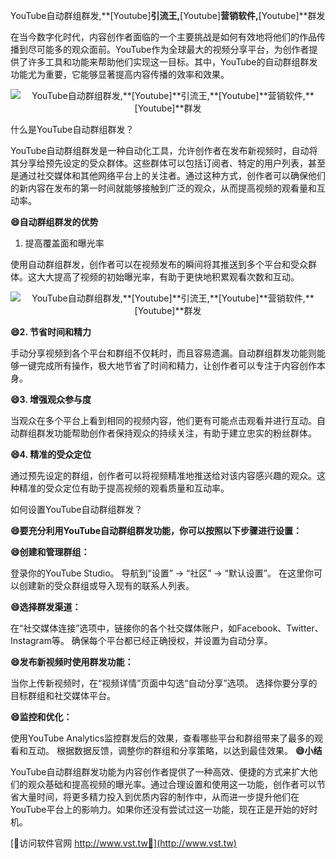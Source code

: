 YouTube自动群组群发,**[Youtube]**引流王,**[Youtube]**营销软件,**[Youtube]**群发

在当今数字化时代，内容创作者面临的一个主要挑战是如何有效地将他们的作品传播到尽可能多的观众面前。YouTube作为全球最大的视频分享平台，为创作者提供了许多工具和功能来帮助他们实现这一目标。其中，YouTube的自动群组群发功能尤为重要，它能够显著提高内容传播的效率和效果。

 <center><img src="https://vst.tw/MP4/tuiguang/png/2.png" alt="YouTube自动群组群发,**[Youtube]**引流王,**[Youtube]**营销软件,**[Youtube]**群发"></center>

什么是YouTube自动群组群发？

YouTube自动群组群发是一种自动化工具，允许创作者在发布新视频时，自动将其分享给预先设定的受众群体。这些群体可以包括订阅者、特定的用户列表，甚至是通过社交媒体和其他网络平台上的关注者。通过这种方式，创作者可以确保他们的新内容在发布的第一时间就能够接触到广泛的观众，从而提高视频的观看量和互动率。

**😄自动群组群发的优势**
1. 提高覆盖面和曝光率

使用自动群组群发，创作者可以在视频发布的瞬间将其推送到多个平台和受众群体。这大大提高了视频的初始曝光率，有助于更快地积累观看次数和互动。

 <center><img src="https://vst.tw/MP4/tuiguang/png/0.png" alt="YouTube自动群组群发,**[Youtube]**引流王,**[Youtube]**营销软件,**[Youtube]**群发"></center>

**😄2. 节省时间和精力**

手动分享视频到各个平台和群组不仅耗时，而且容易遗漏。自动群组群发功能则能够一键完成所有操作，极大地节省了时间和精力，让创作者可以专注于内容创作本身。

**😄3. 增强观众参与度**

当观众在多个平台上看到相同的视频内容，他们更有可能点击观看并进行互动。自动群组群发功能帮助创作者保持观众的持续关注，有助于建立忠实的粉丝群体。

**😄4. 精准的受众定位**

通过预先设定的群组，创作者可以将视频精准地推送给对该内容感兴趣的观众。这种精准的受众定位有助于提高视频的观看质量和互动率。

如何设置YouTube自动群组群发？

**😄要充分利用YouTube自动群组群发功能，你可以按照以下步骤进行设置：**

**😄创建和管理群组：**

登录你的YouTube Studio。
导航到“设置” -> “社区” -> “默认设置”。
在这里你可以创建新的受众群组或导入现有的联系人列表。

**😄选择群发渠道：**

在“社交媒体连接”选项中，链接你的各个社交媒体账户，如Facebook、Twitter、Instagram等。
确保每个平台都已经正确授权，并设置为自动分享。

**😄发布新视频时使用群发功能：**

当你上传新视频时，在“视频详情”页面中勾选“自动分享”选项。
选择你要分享的目标群组和社交媒体平台。

**😄监控和优化：**

使用YouTube Analytics监控群发后的效果，查看哪些平台和群组带来了最多的观看和互动。
根据数据反馈，调整你的群组和分享策略，以达到最佳效果。
**😄小结**

YouTube自动群组群发功能为内容创作者提供了一种高效、便捷的方式来扩大他们的观众基础和提高视频的曝光率。通过合理设置和使用这一功能，创作者可以节省大量时间，将更多精力投入到优质内容的制作中，从而进一步提升他们在YouTube平台上的影响力。如果你还没有尝试过这一功能，现在正是开始的好时机。


[👻访问软件官网 http://www.vst.tw👻](http://www.vst.tw)
